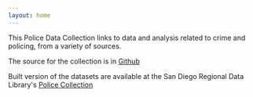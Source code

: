 ```yaml
---
layout: home
---
```


This Police Data Collection links to data and analysis related to crime and
policing, from a variety of sources.

The source for the collection is in [Github](https://github.com/metatab-packages/policedata-collection)

Built version of the datasets are available at the San Diego Regional Data Library's [Police Collection](https://data.sandiegodata.org/dataset/category/police_data_collection/)
